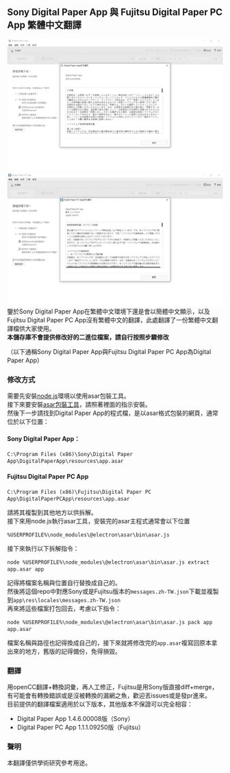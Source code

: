 ## Sony Digital Paper App 與 Fujitsu Digital Paper PC App 繁體中文翻譯
![screenshot of sony](screenshots\sony.png)
![screenshot of fujitsu](screenshots\fujitsu.png)
鑒於Sony Digital Paper App在繁體中文環境下還是會以簡體中文顯示，以及Fujitsu Digital Paper PC App沒有繁體中文的翻譯，此處翻譯了一份繁體中文翻譯檔供大家使用。  
__本儲存庫不會提供修改好的二進位檔案，請自行按照步驟修改__  

（以下通稱Sony Digital Paper App與Fujitsu Digital Paper PC App為Digital Paper App）  

### 修改方式

需要先安裝[node.js](https://nodejs.org/)環境以使用asar包裝工具。  
接下來要安裝[asar包裝工具](https://github.com/electron/asar#install)，請照著裡面的指示安裝。  
然後下一步請找到Digital Paper App的程式檔，是以asar格式包裝的網頁，通常位於以下位置： 

#### Sony Digital Paper App：

```
C:\Program Files (x86)\Sony\Digital Paper App\DigitalPaperApp\resources\app.asar
```

#### Fujitsu Digital Paper PC App

```
C:\Program Files (x86)\Fujitsu\Digital Paper PC App\DigitalPaperPCApp\resources\app.asar
```

請將其複製到其他地方以供拆解。  
接下來用node.js執行asar工具，安裝完的asar主程式通常會以下位置
```
%USERPROFILE%\node_modules\@electron\asar\bin\asar.js
```  

接下來執行以下拆解指令：
```
node %USERPROFILE%\node_modules\@electron\asar\bin\asar.js extract app.asar app
```

記得將檔案名稱與位置自行替換成自己的。  
然後將這個repo中對應Sony或是Fujitsu版本的`messages.zh-TW.json`下載並複製到`app\res\locales\messages.zh-TW.json`  
再來將這些檔案打包回去，考慮以下指令：
```
node %USERPROFILE%\node_modules\@electron\asar\bin\asar.js pack app app.asar
```
檔案名稱與路徑也記得換成自己的，接下來就將修改完的`app.asar`複寫回原本拿出來的地方，舊版的記得備份，免得損毀。

### 翻譯

用openCC翻譯+轉換詞彙，再人工修正，Fujitsu是用Sony版直接diff+merge，有可能會有轉換錯誤或是沒被轉換的漏網之魚，歡迎丟issues或是發pr進來。  
目前提供的翻譯檔案適用於以下版本，其他版本不保證可以完全相容：
* Digital Paper App 1.4.6.00008版（Sony）
* Digital Paper PC App 1.1.1.09250版（Fujitsu）



### 聲明

本翻譯僅供學術研究參考用途。